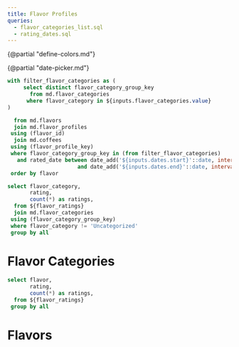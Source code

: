 ```yaml
---
title: Flavor Profiles
queries:
  - flavor_categories_list.sql
  - rating_dates.sql
---
```


{@partial "define-colors.md"}

<Dropdown
    data={flavor_categories_list}
    name=flavor_categories
    value=flavor_category
    multiple=true
    selectAllByDefault=true
/>

{@partial "date-picker.md"}

```sql flavor_ratings
with filter_flavor_categories as (
     select distinct flavor_category_group_key
       from md.flavor_categories
      where flavor_category in ${inputs.flavor_categories.value}    
)

  from md.flavors
  join md.flavor_profiles
 using (flavor_id)
  join md.coffees
 using (flavor_profile_key)
 where flavor_category_group_key in (from filter_flavor_categories)
   and rated_date between date_add('${inputs.dates.start}'::date, interval 1 day)
                      and date_add('${inputs.dates.end}'::date, interval 1 day)
 order by flavor
```

```sql ratings_by_flavor_category
select flavor_category,
       rating,
       count(*) as ratings,
  from ${flavor_ratings}
  join md.flavor_categories
 using (flavor_category_group_key)
 where flavor_category != 'Uncategorized'
 group by all
```
# Flavor Categories

<BarChart
    data={ratings_by_flavor_category}
    title="Ratings by Flavor Category"
    x=flavor_category
    y=ratings
    series=rating
    swapXY=true
    colorPalette={chartColors}
/>

```sql ratings_by_flavor
select flavor,
       rating,
       count(*) as ratings,
  from ${flavor_ratings}
 group by all
```
# Flavors

<BarChart
    data={ratings_by_flavor}
    title="Ratings by Flavor"
    x=flavor
    y=ratings
    series=rating
    swapXY=true
    colorPalette={chartColors}
/>


